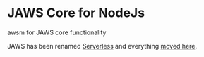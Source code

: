 # JAWS Core for NodeJs

awsm for JAWS core functionality

JAWS has been renamed [Serverless] and everything [moved here].

[Serverless]: <https://github.com/serverless/serverlesst>
[moved here]: <https://github.com/serverless/serverlesst>
